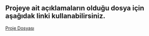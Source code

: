 ## Projeye ait açıklamaların olduğu dosya için aşağıdak linki kullanabilirsiniz.

[Proje Dosyası](https://github.com/emrecantural/Meme-Kanseri-Tumoru-Analizinde-Makine-Ogrenmesi-ve-Veri-Isleme-Kullanilmasi/files/4904384/meme.kansei.pdf)
